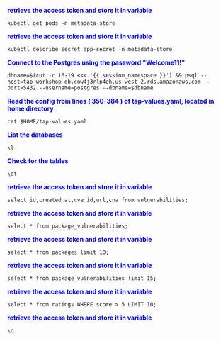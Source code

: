 
<p style="color:blue"><strong> retrieve the access token and store it in variable</strong></p>

```execute
kubectl get pods -n metadata-store
```

<p style="color:blue"><strong> retrieve the access token and store it in variable</strong></p>

```execute
kubectl describe secret app-secret -n metadata-store
```

<p style="color:blue"><strong> Connect to the Postgres using the password "Welcome11!"</strong></p>

```execute
dbname=$(cut -c 16-19 <<< '{{ session_namespace }}') && psql --host=tap-workshop-db.cnw4j3rlp4eh.us-west-2.rds.amazonaws.com --port=5432 --username=postgres --dbname=$dbname 
```

<p style="color:blue"><strong> Read the config from lines ( 350-384 ) of tap-values.yaml, located in home directory
 </strong></p>

```execute
cat $HOME/tap-values.yaml
```

<p style="color:blue"><strong> List the databases</strong></p>

```execute
\l
```

<p style="color:blue"><strong> Check for the tables </strong></p>

```execute
\dt
```

<p style="color:blue"><strong> retrieve the access token and store it in variable</strong></p>

```execute
select id,created_at,cve_id,url,cna from vulnerabilities;
```

<p style="color:blue"><strong> retrieve the access token and store it in variable</strong></p>

```execute
select * from package_vulnerabilities;
```

<p style="color:blue"><strong> retrieve the access token and store it in variable</strong></p>

```execute
select * from packages limit 10;
```

<p style="color:blue"><strong> retrieve the access token and store it in variable</strong></p>

```execute
select * from package_vulnerabilities limit 15;
```

<p style="color:blue"><strong> retrieve the access token and store it in variable</strong></p>

```execute
select * from ratings WHERE score > 5 LIMIT 10;
```

<p style="color:blue"><strong> retrieve the access token and store it in variable</strong></p>

```execute
\q
```
